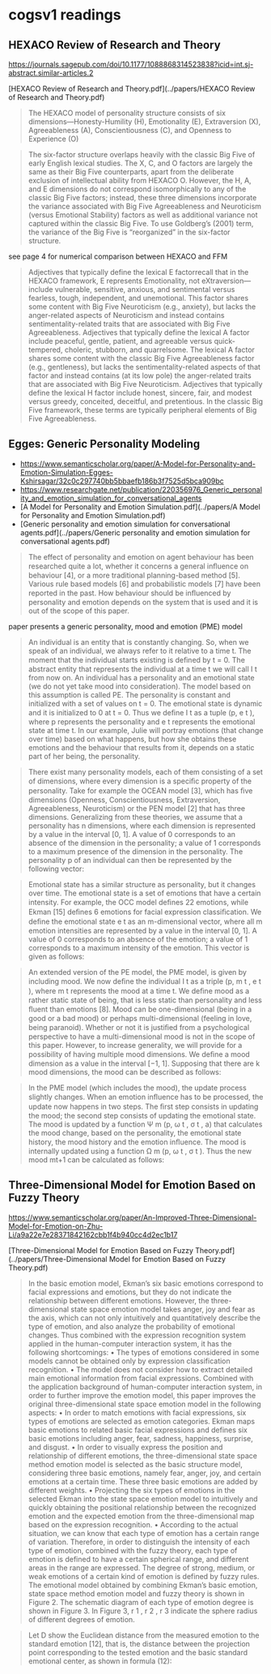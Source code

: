 # cogsv1 readings

## HEXACO Review of Research and Theory
https://journals.sagepub.com/doi/10.1177/1088868314523838?icid=int.sj-abstract.similar-articles.2

[HEXACO Review of Research and Theory.pdf](../papers/HEXACO Review of Research and Theory.pdf)

> The HEXACO model of personality structure consists of six dimensions—Honesty-Humility (H), Emotionality (E), Extraversion (X), Agreeableness (A), Conscientiousness (C), and Openness to Experience (O)

> The six-factor structure overlaps heavily with the classic Big Five of early English lexical studies. The X, C, and O factors are largely the same as their Big Five counterparts, apart from the deliberate exclusion of intellectual ability from HEXACO O. However, the H, A, and E dimensions do not correspond isomorphically to any of the classic Big Five factors; instead, these three dimensions incorporate the variance associated with Big Five Agreeableness and Neuroticism (versus Emotional Stability) factors as well as additional variance not captured within the classic Big Five. To use Goldberg’s (2001) term, the variance of the Big Five is “reorganized” in the six-factor structure.

see page 4 for numerical comparison between HEXACO and FFM

> Adjectives that typically define the lexical E factorrecall that in the HEXACO framework, E represents Emotionality, not eXtraversion—include vulnerable, sensitive, anxious, and sentimental versus fearless, tough, independent, and unemotional. This factor shares some content with Big Five Neuroticism (e.g., anxiety), but lacks the anger-related aspects of Neuroticism and instead contains sentimentality-related traits that are associated with Big Five Agreeableness. Adjectives that typically define the lexical A factor include peaceful, gentle, patient, and agreeable versus quick-tempered, choleric, stubborn, and quarrelsome. The lexical A factor shares some content with the classic Big Five Agreeableness factor (e.g., gentleness), but lacks the sentimentality-related aspects of that factor and instead contains (at its low pole) the anger-related traits that are associated with Big Five Neuroticism. Adjectives that typically define the lexical H factor include honest, sincere, fair, and modest versus greedy, conceited, deceitful, and pretentious. In the classic Big Five framework, these terms are typically peripheral elements of Big Five Agreeableness.

## Egges: Generic Personality Modeling
- https://www.semanticscholar.org/paper/A-Model-for-Personality-and-Emotion-Simulation-Egges-Kshirsagar/32c0c297740bb5bbaefb186b3f7525d5bca909bc
- https://www.researchgate.net/publication/220356976_Generic_personality_and_emotion_simulation_for_conversational_agents
- [A Model for Personality and Emotion Simulation.pdf](../papers/A Model for Personality and Emotion Simulation.pdf)
- [Generic personality and emotion simulation for conversational agents.pdf](../papers/Generic personality and emotion simulation for conversational agents.pdf)

> The effect of personality and emotion on agent behaviour has been researched quite a lot, whether it concerns a general inﬂuence on behaviour [4], or a more traditional planning-based method [5]. Various rule based models [6] and probabilistic models [7] have been reported in the past. How behaviour should be inﬂuenced by personality and emotion depends on the system that is used and it is out of the scope of this paper.

paper presents a generic personality, mood and emotion (PME) model

> An individual is an entity that is constantly changing. So, when we speak of an individual, we always refer to it relative to a time t. The moment that the individual starts existing is deﬁned by t = 0. The abstract entity that represents the individual at a time t we will call I t from now on. An individual has a personality and an emotional state (we do not yet take mood into consideration). The model based on this assumption is called PE. The personality is constant and initialized with a set of values on t = 0. The emotional state is dynamic and it is initialized to 0 at t = 0. Thus we deﬁne I t as a tuple (p, e t ), where p represents the personality and e t represents the emotional state at time t. In our example, Julie will portray emotions (that change over time) based on what happens, but how she obtains these emotions and the behaviour that results from it, depends on a static part of her being, the personality.

> There exist many personality models, each of them consisting of a set of dimensions, where every dimension is a speciﬁc property of the personality. Take for example the OCEAN model [3], which has ﬁve dimensions (Openness, Conscientiousness, Extraversion, Agreeableness, Neuroticism) or the PEN model [2] that has three dimensions. Generalizing from these theories, we assume that a personality has n dimensions, where each dimension is represented by a value in the interval [0, 1]. A value of 0 corresponds to an absence of the dimension in the personality; a value of 1 corresponds to a maximum presence of the dimension in the personality. The personality p of an individual can then be represented by the following vector:

> Emotional state has a similar structure as personality, but it changes over time. The emotional state is a set of emotions that have a certain intensity. For example, the OCC model deﬁnes 22 emotions, while Ekman [15] deﬁnes 6 emotions for facial expression classiﬁcation. We deﬁne the emotional state e t as an m-dimensional vector, where all m emotion intensities are represented by a value in the interval [0, 1]. A value of 0 corresponds to an absence of the emotion; a value of 1 corresponds to a maximum intensity of the emotion. This vector is given as follows:

> An extended version of the PE model, the PME model, is given by including mood. We now deﬁne the individual I t as a triple (p, m t , e t ), where m t represents the mood at a time t. We deﬁne mood as a rather static state of being, that is less static than personality and less ﬂuent than emotions [8]. Mood can be one-dimensional (being in a good or a bad mood) or perhaps multi-dimensional (feeling in love, being paranoid). Whether or not it is justiﬁed from a psychological perspective to have a multi-dimensional mood is not in the scope of this paper. However, to increase generality, we will provide for a possibility of having multiple mood dimensions. We deﬁne a mood dimension as a value in the interval [−1, 1]. Supposing that there are k mood dimensions, the mood can be described as follows:

> In the PME model (which includes the mood), the update process slightly changes. When an emotion inﬂuence has to be processed, the update now happens in two steps. The ﬁrst step consists in updating the mood; the second step consists of updating the emotional state. The mood is updated by a function Ψ m (p, ω t , σ t , a) that calculates the mood change, based on the personality, the emotional state history, the mood history and the emotion inﬂuence. The mood is internally updated using a function Ω m (p, ω t , σ t ). Thus the new mood mt+1  can be calculated as follows:

## Three-Dimensional Model for Emotion Based on Fuzzy Theory
https://www.semanticscholar.org/paper/An-Improved-Three-Dimensional-Model-for-Emotion-on-Zhu-Li/a9a22e7e28371842162cbb1f4b940cc4d2ec1b17

[Three-Dimensional Model for Emotion Based on Fuzzy Theory.pdf](../papers/Three-Dimensional Model for Emotion Based on Fuzzy Theory.pdf)

> In the basic emotion model, Ekman’s six basic emotions correspond to facial expressions and emotions, but they do not indicate the relationship between different emotions. However, the three-dimensional state space emotion model takes anger, joy and fear as the axis, which can not only intuitively and quantitatively describe the type of emotion, and also analyze the probability of emotional changes. Thus combined with the expression recognition system applied in the human-computer interaction system, it has the following shortcomings:
> • The types of emotions considered in some models cannot be obtained only by expression classification recognition.
> • The model does not consider how to extract detailed main emotional information from facial expressions.
> Combined with the application background of human-computer interaction system, in order to further improve the emotion model, this paper improves the original three-dimensional state space emotion model in the following aspects:
> • In order to match emotions with facial expressions, six types of emotions are selected as emotion categories. Ekman maps basic emotions to related basic facial expressions and defines six basic emotions including anger, fear, sadness, happiness, surprise, and disgust.
> • In order to visually express the position and relationship of different emotions, the three-dimensional state space method emotion model is selected as the basic structure model, considering three basic emotions, namely fear, anger, joy, and certain emotions at a certain time. These three basic emotions are added by different weights.
> • Projecting the six types of emotions in the selected Ekman into the state space emotion model to intuitively and quickly obtaining the positional relationship between the recognized emotion and the expected emotion from the three-dimensional map based on the expression recognition.
> • According to the actual situation, we can know that each type of emotion has a certain range of variation. Therefore, in order to distinguish the intensity of each type of emotion, combined with the fuzzy theory, each type of emotion is defined to have a certain spherical range, and different areas in the range are expressed. The degree of strong, medium, or weak emotions of a certain kind of emotion is defined by fuzzy rules. The emotional model obtained by combining Ekman’s basic emotion, state space method emotion model and fuzzy theory is shown in Figure 2. The schematic diagram of each type of emotion degree is shown in Figure 3. In Figure 3, r 1 , r 2 , r 3 indicate the sphere radius of different degrees of emotion.

> Let D show the Euclidean distance from the measured emotion to the standard emotion [12], that is, the distance between the projection point corresponding to the tested emotion and the basic standard emotional center, as shown in formula (12):
